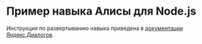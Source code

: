 # Пример навыка Алисы для Node.js

Инструкция по развертыванию навыка приведена в [документации Яндекс.Диалогов](https://yandex.ru/dev/dialogs/alice/doc/quickstart-programming.html).